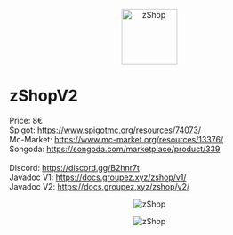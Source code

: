 <p align="center"><img src="https://img.groupez.xyz/zshop/shop.png" width="100" alt="zShop"></p>

# zShopV2

Price: 8€<br>
Spigot: https://www.spigotmc.org/resources/74073/ <br>
Mc-Market: https://www.mc-market.org/resources/13376/ <br>
Songoda: https://songoda.com/marketplace/product/339 <br>
<br>
Discord: https://discord.gg/B2hnr7t<br>
Javadoc V1: https://docs.groupez.xyz/zshop/v1/
<br>Javadoc V2: https://docs.groupez.xyz/zshop/v2/

<p align="center"><img src="https://img.groupez.xyz/zshop/new/shop.gif" alt="zShop"></p>
<p align="center"><img src="https://img.groupez.xyz/zshop/new/buy.gif" alt="zShop"></p>
